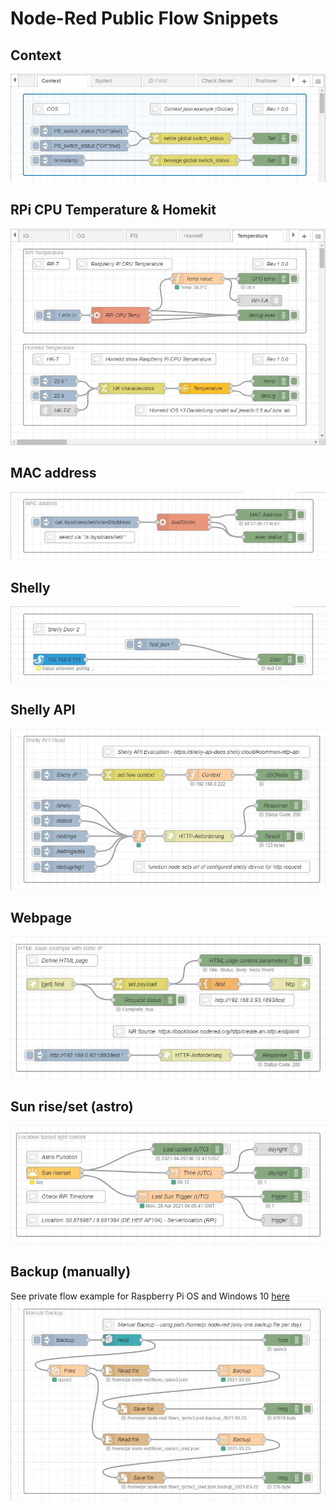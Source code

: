 # Node-Red Public Flow Snippets

## Context
[![COS](Context-Global_flows.jpg)](Context-Global_flows.json)  

## RPi CPU Temperature & Homekit
[![HK](RPi-Temp_Homekit_flows.jpg)](RPi-Temp_Homekit_flows.json)  

## MAC address
[![MAC](RPiZW3_MAC-address_flows.jpg)](RPiZW3_MAC-address_flows.json)  

## Shelly
[![Shelly](RPiZW2_Shelly_2021-02-26_flows.jpg)](RPiZW2_Shelly_2021-02-26_flows.json)  

## Shelly API
[![Shelly](flows_Shelly-API.jpg)](flows_Shelly-API.json)  

## Webpage
[![HTML](flows_webpage_tab.jpg)](flows_webpage_tab.json)  

## Sun rise/set (astro)
[![Sun](flows_sun_tab.jpg)](flows_sun_tab.json)  

## Backup (manually)
See private flow example for Raspberry Pi OS and Windows 10 [here](https://github.com/griemide/NR/blob/main/flows/readme.md)  
[![BAK](flows_Backup.jpg)](flows_Backup.json)   

